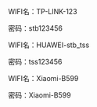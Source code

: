 WIFI名：TP-LINK-123

密码：stb123456

WIFI名：HUAWEI-stb_tss

密码：tss123456

WIFI名：Xiaomi-B599

密码：Xiaomi-B599